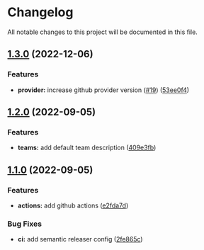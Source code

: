# Changelog

All notable changes to this project will be documented in this file.

## [1.3.0](https://github.com/stuxcd/terraform-github-teams/compare/v1.2.0...v1.3.0) (2022-12-06)


### Features

* **provider:** increase github provider version ([#19](https://github.com/stuxcd/terraform-github-teams/issues/19)) ([53ee0f4](https://github.com/stuxcd/terraform-github-teams/commit/53ee0f49e7604d3ec4f9d6d26f255f75c3bff567))

## [1.2.0](https://github.com/stuxcd/terraform-github-teams/compare/v1.1.0...v1.2.0) (2022-09-05)


### Features

* **teams:** add default team description ([409e3fb](https://github.com/stuxcd/terraform-github-teams/commit/409e3fb9308b8309420cf6e39e67f5e4e1f5b442))

## [1.1.0](https://github.com/stuxcd/terraform-github-teams/compare/v1.0.0...v1.1.0) (2022-09-05)


### Features

* **actions:** add github actions ([e2fda7d](https://github.com/stuxcd/terraform-github-teams/commit/e2fda7db80be43b284f098c85552ce6ae00163b8))


### Bug Fixes

* **ci:** add semantic releaser config ([2fe865c](https://github.com/stuxcd/terraform-github-teams/commit/2fe865c38ba8d67f48c2c636a4cdc20626dad838))
